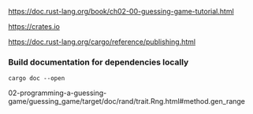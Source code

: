 https://doc.rust-lang.org/book/ch02-00-guessing-game-tutorial.html

https://crates.io

https://doc.rust-lang.org/cargo/reference/publishing.html

### Build documentation for dependencies locally
```
cargo doc --open
```
02-programming-a-guessing-game/guessing_game/target/doc/rand/trait.Rng.html#method.gen_range